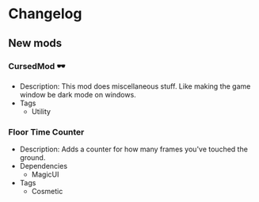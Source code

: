 # Changelog


## New mods

### CursedMod 🕶

- Description: This mod does miscellaneous stuff. Like making the game window be dark mode on windows.
- Tags
  + Utility

### Floor Time Counter

- Description: Adds a counter for how many frames you&#x27;ve touched the ground.
- Dependencies
  + MagicUI
- Tags
  + Cosmetic

